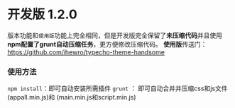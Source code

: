 # 开发版 1.2.0

版本功能和`使用版`功能上完全相同，但是开发版完全保留了**未压缩代码**并且使用**npm配置了grunt自动压缩任务**，更方便修改压缩代码。
**使用版**传送门：<https://github.com/ihewro/typecho-theme-handsome>

### 使用方法

`npm install`：即可自动安装所需插件
`grunt` ： 即可自动合并并压缩css和js文件(appall.min.js)和 (main.min.js和script.min.js)
